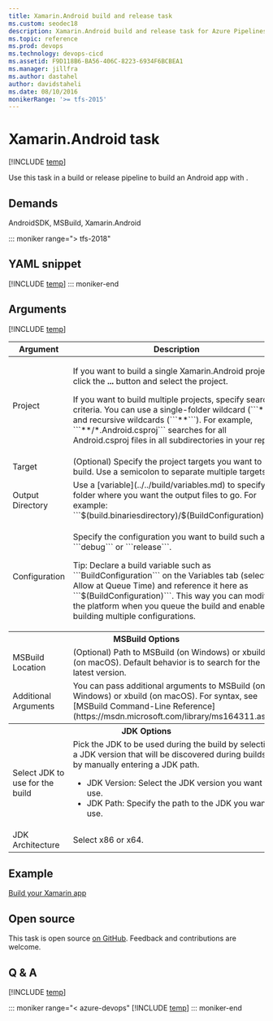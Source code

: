 ```yaml
---
title: Xamarin.Android build and release task
ms.custom: seodec18
description: Xamarin.Android build and release task for Azure Pipelines and Team Foundation Server (TFS)
ms.topic: reference
ms.prod: devops
ms.technology: devops-cicd
ms.assetid: F9D118B6-BA56-406C-8223-6934F6BCBEA1
ms.manager: jillfra
ms.author: dastahel
author: davidstaheli
ms.date: 08/10/2016
monikerRange: '>= tfs-2015'
---
```


# Xamarin.Android task

[!INCLUDE [temp](../../_shared/version-tfs-2015-rtm.md)]

Use this task in a build or release pipeline to build an Android app with .

## Demands

AndroidSDK, MSBuild, Xamarin.Android

::: moniker range="> tfs-2018"
## YAML snippet
[!INCLUDE [temp](../_shared/yaml/XamarinAndroidV1.md)]
::: moniker-end

## Arguments

<table>
<thead>
<tr>
<th>Argument</th>
<th>Description</th>
</tr>
</thead>
<tr>
<td>Project</td>
<td>
<p>If you want to build a single Xamarin.Android project, click the <strong>...</strong> button and select the project.</p>
<p>If you want to build multiple projects, specify search criteria. You can use a single-folder wildcard (```*```) and recursive wildcards (```**```). For example, ```**/*.Android.csproj``` searches for all Android.csproj files in all subdirectories in your repo.</p>
</td>
</tr>
<tr>
<td>Target</td>
<td>
(Optional) Specify the project targets you want to build. Use a semicolon to separate multiple targets.
</td>
</tr>
<tr>
<td>Output Directory</td>
<td>
Use a [variable](../../build/variables.md) to specify the folder where you want the output files to go. For example: ```$(build.binariesdirectory)/$(BuildConfiguration)```
</td>
</tr>
<tr>
<td>Configuration</td>
<td><p>Specify the configuration you want to build such as ```debug``` or ```release```.</p>
<p>Tip: Declare a build variable such as ```BuildConfiguration``` on the Variables tab (selecting Allow at Queue Time) and reference it here as ```$(BuildConfiguration)```. This way you can modify the platform when you queue the build and enable building multiple configurations.</p>
</td>
</tr>
<tr>
<th style="text-align: center" colspan="2">MSBuild Options</th>
</tr>
<tr>
<td>MSBuild Location</td>
<td>
(Optional) Path to MSBuild (on Windows) or xbuild (on macOS).  Default behavior is to search for the latest version.
</td>
</tr>
<tr>
<td>Additional Arguments</td>
<td>
You can pass additional arguments to MSBuild (on Windows) or xbuild (on macOS). For syntax, see [MSBuild Command-Line Reference](https://msdn.microsoft.com/library/ms164311.aspx).
</td>
</tr>
<tr>
<th style="text-align: center" colspan="2">JDK Options</th>
</tr>
<tr>
<td>Select JDK to use for the build</td>
<td>
Pick the JDK to be used during the build by selecting a JDK version that will be discovered during builds or by manually entering a JDK path.
<ul>
<li>JDK Version: Select the JDK version you want to use.</li>
<li>JDK Path: Specify the path to the JDK you want to use.</li>
</ul>
</td>
</tr>
<tr>
<td>JDK Architecture</td>
<td>
Select x86 or x64.
</td>
</tr>

[!INCLUDE [temp](../_shared/control-options-arguments.md)]

</table>

## Example

[Build your Xamarin app](../../apps/mobile/xamarin.md)

## Open source

This task is open source [on GitHub](https://github.com/Microsoft/azure-pipelines-tasks). Feedback and contributions are welcome.

## Q & A
<!-- BEGINSECTION class="md-qanda" -->

[!INCLUDE [temp](../../_shared/qa-agents.md)]

::: moniker range="< azure-devops"
[!INCLUDE [temp](../../_shared/qa-versions.md)]
::: moniker-end

<!-- ENDSECTION -->
